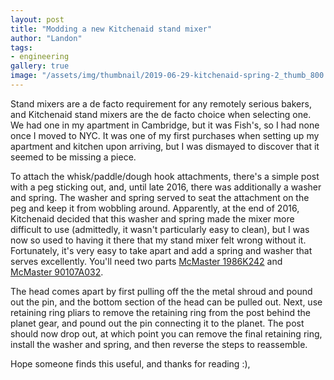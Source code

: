 ```yaml
---
layout: post
title: "Modding a new Kitchenaid stand mixer"
author: "Landon"
tags:
- engineering
gallery: true
image: "/assets/img/thumbnail/2019-06-29-kitchenaid-spring-2_thumb_800.jpg"
---
```


Stand mixers are a de facto requirement for any remotely serious bakers, and Kitchenaid stand mixers are the de facto choice when selecting one. We had one in my apartment in Cambridge, but it was Fish's, so I had none once I moved to NYC. It was one of my first purchases when setting up my apartment and kitchen upon arriving, but I was dismayed to discover that it seemed to be missing a piece.

To attach the whisk/paddle/dough hook attachments, there's a simple post with a peg sticking out, and, until late 2016, there was additionally a washer and spring. The washer and spring served to seat the attachment on the peg and keep it from wobbling around. Apparently, at the end of 2016, Kitchenaid decided that this washer and spring made the mixer more difficult to use (admittedly, it wasn't particularly easy to clean), but I was now so used to having it there that my stand mixer felt wrong without it. Fortunately, it's very easy to take apart and add a spring and washer that serves excellently. You'll need two parts [McMaster 1986K242](https://www.mcmaster.com/1986K242) and [McMaster 90107A032](https://www.mcmaster.com/90107A032).

The head comes apart by first pulling off the the metal shroud and pound out the pin, and the bottom section of the head can be pulled out. Next, use retaining ring pliars to remove the retaining ring from the post behind the planet gear, and pound out the pin connecting it to the planet. The post should now drop out, at which point you can remove the final retaining ring, install the washer and spring, and then reverse the steps to reassemble.

<div class="gallery">
<figure name="1" alt="disassembled post with spring and washer installed" caption="After taking the post out, verify the spring and washer fit."></figure>

<figure name="2" alt="reassembled" caption="After reassembly, the larger washer looks a little funky, but works great."></figure>
</div>

Hope someone finds this useful, and thanks for reading :),